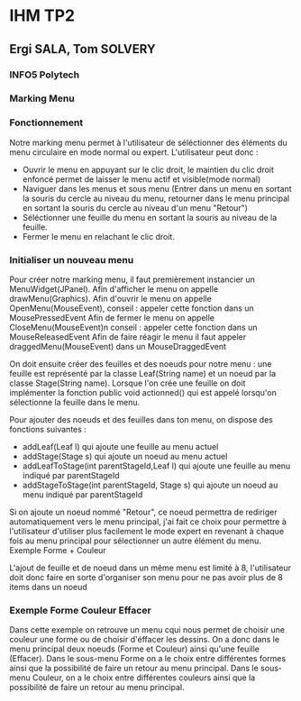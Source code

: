 # IHM TP2
## Ergi SALA, Tom SOLVERY
### INFO5 Polytech

### Marking Menu

### Fonctionnement 

Notre marking menu permet à l'utilisateur de séléctionner des éléments du menu circulaire en mode normal ou expert.
L'utilisateur peut donc :
 
 - Ouvrir le menu en appuyant sur le clic droit, le maintien du clic droit enfoncé permet de laisser le menu actif et visible(mode normal)
 - Naviguer dans les menus et sous menu (Entrer dans un menu en sortant la souris du cercle au niveau du menu, retourner dans le menu principal en sortant la souris du cercle au niveau d'un menu "Retour")
 - Séléctionner une feuille du menu en sortant la souris au niveau de la feuille.
 - Fermer le menu en relachant le clic droit.
 
 ### Initialiser un nouveau menu
 
 Pour créer notre marking menu, il faut premièrement instancier un MenuWidget(JPanel).
 Afin d'afficher le menu on appelle drawMenu(Graphics).
 Afin d'ouvrir le menu on appelle OpenMenu(MouseEvent), conseil : appeler cette fonction dans un MousePressedEvent
 Afin de fermer le menu on appelle CloseMenu(MouseEvent)n conseil : appeler cette fonction dans un MouseReleasedEvent
 Afin de faire réagir le menu il faut appeler draggedMenu(MouseEvent) dans un MouseDraggedEvent
 
 On doit ensuite créer des feuilles et des noeuds pour notre menu :
 une feuille est représenté par la classe Leaf(String name) et un noeud par la classe Stage(String name).
 Lorsque l'on crée une feuille on doit implémenter la fonction 
 public void actionned() qui est appelé lorsqu'on sélectionne la feuille dans le menu.
 
 Pour ajouter des noeuds et des feuilles dans ton menu, on dispose des fonctions suivantes : 
 
 - addLeaf(Leaf l) qui ajoute une feuille au menu actuel
 - addStage(Stage s) qui ajoute un noeud au menu actuel
 - addLeafToStage(int parentStageId,Leaf l) qui ajoute une feuille au menu indiqué par parentStageId
 - addStageToStage(int parentStageId, Stage s) qui ajoute un noeud au menu indiqué par parentStageId
 
 Si on ajoute un noeud nommé "Retour", ce noeud permettra de rediriger automatiquement vers le menu principal, j'ai fait ce choix pour
permettre à l'utilisateur d'utiliser plus facilement le mode expert en revenant à chaque fois au menu principal pour sélectionner un autre élément du menu. Exemple Forme + Couleur

L'ajout de feuille et de noeud dans un même menu est limité à 8, l'utilisateur doit donc faire en sorte d'organiser son menu pour ne pas avoir plus de 8 items dans un noeud

### Exemple Forme Couleur Effacer

Dans cette exemple on retrouve un menu cqui nous permet de choisir une couleur une forme ou de choisir d'éffacer les dessins.
On a donc dans le menu principal deux noeuds (Forme et Couleur) ainsi qu'une feuille (Effacer).
Dans le sous-menu Forme on a le choix entre différentes formes ainsi que la possibilité de faire un retour au menu principal.
Dans le sous-menu Couleur, on a le choix entre différentes couleurs ainsi que la possibilité de faire un retour au menu principal.
 

  
